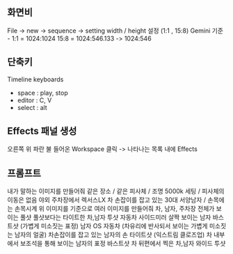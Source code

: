 

 ## 화면비
 File -> new -> sequence -> setting
 width / height 설정 (1:1 , 15:8)
 Gemini 기준 - 1:1 = 1024:1024
 15:8 = 1024:546.133 -> 1024:546

 ## 단축키

 Timeline keyboards
- space : play, stop
- editor : C, V
- select : alt


 ## Effects 패널 생성
  오른쪽 위 파란 불 들어온 Workspace 클릭 -> 나타나는 목록 내에 Effects
  

  ## 프롬프트 

내가 말하는 이미지를 만들어줘
같은 장소 / 같은 피사체 / 조명 5000k 세팅 / 피사체의 이동은 없음
야외 주차장에서 렉서스LX 차 손잡이를 잡고 있는 30대 서양남자 / 손목에는 손목시계
위 이미지를 기준으로 여러 이미지를 만들어줘
차, 남자, 주차장 전체가 보이는 풀샷
풀샷보다는 타이트한 차,남자 투샷
자동차 사이드미러 살짝 보이는 남자 바스트샷 (가볍게 미소짓는 표정)
남자 OS 자동차 (차유리에 반사되서 보이는 가볍게 미소짓는 남자의 얼굴)
차손잡이를 잡고 있는 남자의 손 타이트샷 (익스트림 클로즈업)
차 내부에서 보조석을 통해 보이는 남자의 표정 바스트샷
차 뒤편에서 찍은 차,남자 와이드 투샷 